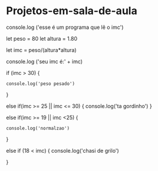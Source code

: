 # Projetos-em-sala-de-aula

console.log ('esse é um programa que lê o imc')

let peso = 80 
let altura = 1.80

let imc = peso/(altura*altura)

console.log ('seu imc é:' + imc)

if (imc > 30) {

    console.log('peso pesado')
}

else if(imc >= 25 || imc <= 30) {
    console.log('ta gordinho')
}

else if(imc >= 19 || imc <25) {

    console.log('normalzao')
}

else if (18 < imc) {
    console.log('chasi de grilo')

}

